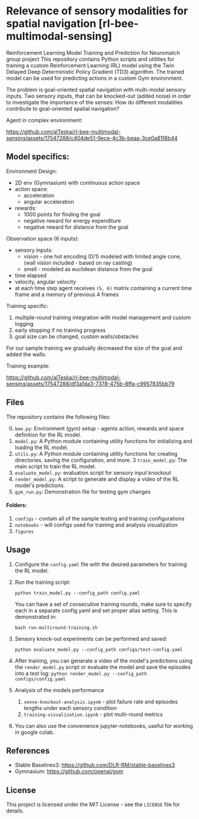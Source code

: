 # Relevance of sensory modalities for spatial navigation [rl-bee-multimodal-sensing]
Reinforcement Learning Model Training and Prediction for Neuromatch group project  This repository contains Python scripts and utilities for training a custom Reinforcement Learning (RL) model using the Twin Delayed Deep Deterministic Policy Gradient (TD3) algorithm. The trained model can be used for predicting actions in a custom Gym environment.

The problem is goal-oriented spatial navigation with multi-modal sensory inputs. Two sensory inputs, that can be knocked-out (added noise) in order to investigate the importance of the senses: How do different modalities contribute to 
goal-oriented spatial navigation?


Agent in complex environment:

https://github.com/alTeska/rl-bee-multimodal-sensing/assets/17547288/c404de51-9ece-4c3b-beaa-3ce0a81f8b44


## Model specifics:

Environment Design:
- 2D env (Gymnasium) with continuous action space
- action space: 
  - acceleration 
  - angular acceleration 
- rewards: 
  - 1000 points for finding the goal
  - negative reward for energy expenditure
  - negative reward for distance from the goal


Observation space (6 inputs): 
- sensory inputs:
  - vision  - one hot encoding (0/1) modeled with limited angle cone, (wall vision included - based on ray casting)
  - smell - modeled as euclidean distance from the goal
- time elapsed 
- velocity, angular velocity  
- at each time step agent receives `(5, 6)` matrix containing  a current time frame and a memory of previous 4 frames


Training specific:
1. multiple-round training integration with model management and custom logging
2. early stopping if no training progress
3. goal size can be changed, custom walls/obstacles

For our sample training we gradually decreased the size of the goal and added the walls.


Training example: 


https://github.com/alTeska/rl-bee-multimodal-sensing/assets/17547288/df3a1da3-7378-475b-8ffa-c9957835bb79


## Files

The repository contains the following files:

0. `bee.py`: Environment (gym) setup - agents action, rewards and space definition for the RL model.
1. `model.py`: A Python module containing utility functions for initializing and loading the RL model.
2. `utils.py`: A Python module containing utility functions for creating directories, saving the configuration, and more.
3 `train_model.py`: The main script to train the RL model.
4. `evaluate_model.py`: evaluation script for sensory input knockout
5. `render_model.py`: A script to generate and display a video of the RL model's predictions.
6. `gym_run.py`: Demonstration file for testing gym changes


#### Folders:
1. `configs` - contain all of the sample testing and training configurations
2. `notebooks` - will configs used for training and analysis visualization 
3. `figures`
   

## Usage

1. Configure the `config.yaml` file with the desired parameters for training the RL model.
2. Run the training script:

   ```python train_model.py --config_path config.yaml```

   You can have a set of consecutive training rounds, make sure to specify each in a separate config.yaml and set proper alias setting. This is demonstrated in:

   ```bash run-multiround-training.sh```

3. Sensory knock-out experiments can be performed and saved:
   
   ```python evaluate_model.py --config_path configs/test-config.yaml```

4. After training, you can generate a video of the model's predictions using the `render_model.py` script or evaluate the model and save the episodes into a test log:
   ```python render_model.py --config_path configs/config.yaml```
   
5. Analysis of the models performance
   1. `sense-knockout-analysis.ipynb` - plot failure rate and episodes lengths under each sensory condition
   2. `training-visualization.ipynb` - plot multi-round metrics 
   
6.  You can also use the convenience jupyter-notebooks, useful for working in google colab.


## References

- Stable Baselines3: https://github.com/DLR-RM/stable-baselines3
- Gymnasium: https://github.com/openai/gym

## License

This project is licensed under the MIT License - see the `LICENSE` file for details.
